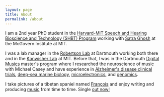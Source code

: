```yaml
---
layout: page
title: About
permalink: /about
---
```


I am a 2nd year PhD student in the <a class="text-accent" href="http://www.hms.harvard.edu/dms/shbt/">Harvard-MIT Speech and Hearing Bioscience and Technology (SHBT) Program</a> working with <a class="text-accent" href="https://satra.cogitatum.org/group/">Satra Ghosh</a> at the McGovern Institute at MIT.

I was a lab manager in the <a class="text-accent" href="https://www.robertsonlab.com/">Robertson Lab</a> at Dartmouth working both there and in the <a class="text-accent" href="http://web.mit.edu/bcs/nklab/index.shtml">Kanwisher Lab</a> at MIT. Before that, I was in the Dartmouth <a class="text-accent" href="https://music.dartmouth.edu/graduate">Digital Musics</a> master's program where I researched the neuroscience of music with Michael Casey and have experience in <a class="text-accent" href="http://www.abingtonneurology.com/">Alzheimer's disease clinical trials</a>, <a class="text-accent" href="http://www.personal.psu.edu/crf2/index.html">deep-sea marine biology</a>, <a class="text-accent" href="http://www.quanttera.com/aboutus.html">microelectronics</a>, and <a class="text-accent" href="https://caglab.org/">genomics</a>.

I take pictures of a tibetan spaniel named <a class="text-accent" href="https://www.instagram.com/francois_xr/">François</a> and enjoy writing and producing <a class="text-accent" href="https://soundcloud.com/jeff_xr_">music</a> from time to time. Single <a class="text-accent" href="https://open.spotify.com/track/6WMazGTBpMM3zq5qOqlcmR?si=SMeUu-FzTnmpYMdxK6RwtA">out now!</a>

